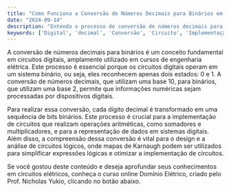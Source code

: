 ```yaml
---
title: "Como Funciona a Conversão de Números Decimais para Binários em Circuitos Digitais?"
date: "2024-09-14"
description: "Entenda o processo de conversão de números decimais para binários em circuitos digitais e sua importância na engenharia elétrica."
keywords: ['Digital', 'decimal', 'Conversão', 'Circuito', 'Implementação']
---
```


A conversão de números decimais para binários é um conceito fundamental em circuitos digitais, amplamente utilizado em cursos de engenharia elétrica. Este processo é essencial porque os circuitos digitais operam em um sistema binário, ou seja, eles reconhecem apenas dois estados: 0 e 1. A conversão de números decimais, que utilizam uma base 10, para binários, que utilizam uma base 2, permite que informações numéricas sejam processadas por dispositivos digitais.

Para realizar essa conversão, cada dígito decimal é transformado em uma sequência de bits binários. Este processo é crucial para a implementação de circuitos que realizam operações aritméticas, como somadores e multiplicadores, e para a representação de dados em sistemas digitais. Além disso, a compreensão dessa conversão é vital para o design e a análise de circuitos lógicos, onde mapas de Karnaugh podem ser utilizados para simplificar expressões lógicas e otimizar a implementação de circuitos.

Se você gostou deste conteúdo e deseja aprofundar seus conhecimentos em circuitos elétricos, conheça o curso online Domínio Elétrico, criado pelo Prof. Nicholas Yukio, clicando no botão abaixo.